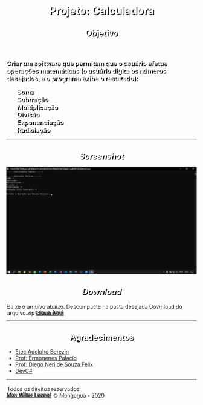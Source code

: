 <h1>Projeto: Calculadora</h1>

<h2>Objetivo</h2><br>
<h3>Criar um software que permitam que o usuário efetue operações matemáticas (o usuário digita os números desejados, e o programa exibe o resultado):

- Soma
- Subtração
- Multiplicação
- Divisão
- Exponenciação
- Radiciação

</h3>
<hr>

## _Screenshot_

![Tela do programa](dist/tela.png)

## _Download_

Baixe o arquivo abaixo. Descompacte na pasta desejada
Download do arquivo.zip [clique Aqui](dist/calculadora.zip)
<hr>

## Agradecimentos

- [Etec Adolpho Berezin](http://eteab.com.br/cms/)
- [Prof: Ermogenes Palacio](https://github.com/ermogenes)
- [Prof: Diego Neri de Souza Felix](https://github.com/diegoneri)
- [DevC#](https://github.com/ermogenes/aulas-programacao-csharp)

<hr>

Todos os direitos reservados!<br>
[Max Willer Leonel](https://github.com/MWLeonel) &copy;
Mongaguá - 2020

<style>
h1, h2
{
    text-align: center;
    text-shadow: 2px 2px black;
    color: white;
}

h3
{
    text-shadow: 2px 2px black;
    color: white;
}

p
{
    text-shadow: 2px 2px black;
    color: white;
}
</style>